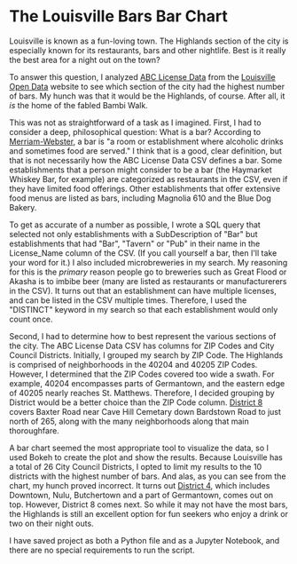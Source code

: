 # The Louisville Bars Bar Chart
Louisville is known as a fun-loving town. The Highlands section of the city is especially known for its restaurants, bars and other nightlife. Best is it really the best area for a night out on the town?

To answer this question, I analyzed [ABC License Data](https://data.louisvilleky.gov/dataset/abc-license-data) from the [Louisville Open Data](https://data.louisvilleky.gov/) website to see which section of the city had the highest number of bars. My hunch was that it would be the Highlands, of course. After all, it *is* the home of the fabled Bambi Walk.

This was not as straightforward of a task as I imagined. First, I had to consider a deep, philosophical question: What is a bar? According to [Merriam-Webster](https://www.merriam-webster.com/dictionary/bar), a bar is "a room or establishment where alcoholic drinks and sometimes food are served." I think that is a good, clear definition, but that is not necessarily how the ABC License Data CSV defines a bar. Some establishments that a person might consider to be a bar (the Haymarket Whiskey Bar, for example) are categorized as restaurants in the CSV, even if they have limited food offerings. Other establishments that offer extensive food menus are listed as bars, including Magnolia 610 and the Blue Dog Bakery. 

To get as accurate of a number as possible, I wrote a SQL query that selected not only establishments with a SubDescription of "Bar" but establishments that had "Bar", "Tavern" or "Pub" in their name in the License_Name column of the CSV. (If you call yourself a bar, then I'll take your word for it.) I also included microbreweries in my search. My reasoning for this is the *primary* reason people go to breweries such as Great Flood or Akasha is to imbibe beer (many are listed as restaurants or manufacturerers in the CSV). It turns out that an establishment can have multiple licenses, and can be listed in the CSV multiple times. Therefore, I used the "DISTINCT" keyword in my search so that each establishment would only count once.

Second, I had to determine how to best represent the various sections of the city. The ABC License Data CSV has columns for ZIP Codes and City Council Districts. Initially, I grouped my search by ZIP Code. The Highlands is comprised of neighborhoods in the 40204 and 40205 ZIP Codes. However, I determined that the ZIP Codes covered too wide a swath. For example, 40204 encompasses parts of Germantown, and the eastern edge of 40205 nearly reaches St. Matthews. Therefore, I decided grouping by District would be a better choice than the ZIP Code column. [District 8](https://louisvilleky.gov/government/metro-council-district-8) covers Baxter Road near Cave Hill Cemetary down Bardstown Road to just north of 265, along with the many neighborhoods along that main thoroughfare.

A bar chart seemed the most appropriate tool to visualize the data, so I used Bokeh to create the plot and show the results. Because Louisville has a total of 26 City Council Districts, I opted to limit my results to the 10 districts with the highest number of bars. And alas, as you can see from the chart, my hunch proved incorrect. It turns out [District 4](https://louisvilleky.gov/government/metro-council-district-4), which includes Downtown, Nulu, Butchertown and a part of Germantown, comes out on top. However, District 8 comes next. So while it may not have the most bars, the Highlands is still an excellent option for fun seekers who enjoy a drink or two on their night outs.

I have saved project as both a Python file and as a Jupyter Notebook, and there are no special requirements to run the script.